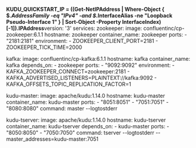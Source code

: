 **KUDU_QUICKSTART_IP = ((Get-NetIPAddress | Where-Object { $_.AddressFamily -eq "IPv4" -and $_.InterfaceAlias -ne "Loopback Pseudo-Interface 1" } | Sort-Object -Property InterfaceIndex)[-1]).IPAddress**version: '3'
services:
  zookeeper:
    image: confluentinc/cp-zookeeper:6.1.1
    hostname: zookeeper
    container_name: zookeeper
    ports:
      - "2181:2181"
    environment:
      - ZOOKEEPER_CLIENT_PORT=2181
      - ZOOKEEPER_TICK_TIME=2000

  kafka:
    image: confluentinc/cp-kafka:6.1.1
    hostname: kafka
    container_name: kafka
    depends_on:
      - zookeeper
    ports:
      - "9092:9092"
    environment:
      - KAFKA_ZOOKEEPER_CONNECT=zookeeper:2181
      - KAFKA_ADVERTISED_LISTENERS=PLAINTEXT://kafka:9092
      - KAFKA_OFFSETS_TOPIC_REPLICATION_FACTOR=1

  kudu-master:
    image: apache/kudu:1.14.0
    hostname: kudu-master
    container_name: kudu-master
    ports:
      - "8051:8051"
      - "7051:7051"
      - "8080:8080"
    command: master --logtostderr

  kudu-tserver:
    image: apache/kudu:1.14.0
    hostname: kudu-tserver
    container_name: kudu-tserver
    depends_on:
      - kudu-master
    ports:
      - "8050:8050"
      - "7050:7050"
    command: tserver --logtostderr --master_addresses=kudu-master:7051
